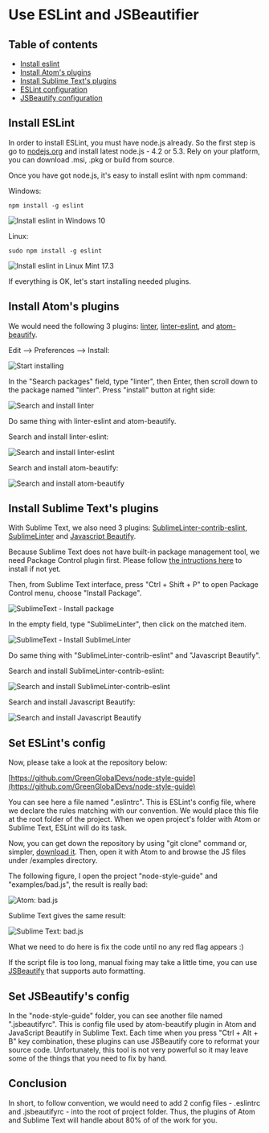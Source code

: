 # Use ESLint and JSBeautifier

## Table of contents

* [Install eslint ](#install-eslint)
* [Install Atom's plugins ](#install-atoms-plugins)
* [Install Sublime Text's plugins](#install-sublime-texts-plugins)
* [ESLint configuration](#set-eslints-config)
* [JSBeautify configuration](#set-jsbeautifys-config)

## Install ESLint

In order to install ESLint, you must have node.js already. So the first step is go to [nodejs.org](https://nodejs.org) and install latest node.js - 4.2 or 5.3. Rely on your platform, you can download .msi, .pkg or build from source.

Once you have got node.js, it's easy to install eslint with npm command:

Windows:

```
npm install -g eslint
```

![Install eslint in Windows 10](http://i.imgur.com/OpmaRRB.png)

Linux:

```
sudo npm install -g eslint
```

![Install eslint in Linux Mint 17.3](http://i.imgur.com/y4sxoN0.png)


If everything is OK, let's start installing needed plugins.

## Install Atom's plugins

We would need the following 3 plugins: [linter](https://github.com/atom-community/linter), [linter-eslint](https://github.com/AtomLinter/linter-eslint), and [atom-beautify](https://github.com/Glavin001/atom-beautify).

Edit --> Preferences --> Install:

![Start installing](http://i.imgur.com/NIfXIwd.png)

In the "Search packages" field, type "linter", then Enter, then scroll down to the package named "linter". Press "install" button at right side:

![Search and install linter](http://i.imgur.com/9JDqM8j.png)

Do same thing with linter-eslint and atom-beautify.

Search and install linter-eslint:

![Search and install linter-eslint](http://i.imgur.com/4p6UYaK.png)

Search and install atom-beautify:

![Search and install atom-beautify](http://i.imgur.com/frKAMBf.png)


## Install Sublime Text's plugins

With Sublime Text, we also need 3 plugins: [SublimeLinter-contrib-eslint](https://github.com/roadhump/SublimeLinter-eslint), [SublimeLinter](http://www.sublimelinter.com/en/latest/installation.html) and  [Javascript Beautify](https://github.com/enginespot/js-beautify-sublime).

Because Sublime Text does not have built-in package management tool, we need Package Control plugin first. Please follow [the intructions here](https://packagecontrol.io/installation) to install if not yet.

Then, from Sublime Text interface, press "Ctrl + Shift + P" to open Package Control menu, choose "Install Package". 

![SublimeText - Install package](http://i.imgur.com/E7nxXcH.png)

In the empty field, type "SublimeLinter", then click on the matched item.

![SublimeText - Install SublimeLinter](http://i.imgur.com/OCgHzdx.png)

Do same thing with "SublimeLinter-contrib-eslint" and "Javascript Beautify".

Search and install SublimeLinter-contrib-eslint:

![Search and install SublimeLinter-contrib-eslint](http://i.imgur.com/6BMhzyB.png)

Search and install Javascript Beautify:

![Search and install Javascript Beautify](http://i.imgur.com/Oy7Z2xu.png)


## Set ESLint's config

Now, please take a look at the repository below:

[https://github.com/GreenGlobalDevs/node-style-guide](https://github.com/GreenGlobalDevs/node-style-guide)

You can see here a file named ".eslintrc". This is ESLint's config file, where we declare the rules matching with our convention. We would place this file at the root folder of the project. When we open project's folder with Atom or Sublime Text, ESLint will do its task.


Now, you can get down the repository by using "git clone" command or, simpler, [download it](https://github.com/GreenGlobalDevs/node-style-guide/archive/master.zip). Then, open it with Atom to and browse the JS files under /examples directory.

The following figure, I open the project "node-style-guide" and "examples/bad.js", the result is really bad:

![Atom: bad.js](http://i.imgur.com/hFoz5LS.png)

Sublime Text gives the same result:

![Sublime Text: bad.js](http://i.imgur.com/YtU7lis.png)

What we need to do here is fix the code until no any red flag appears :)

If the script file is too long, manual fixing may take a little time, you can use [JSBeautify](https://github.com/beautify-web/js-beautify) that supports auto formatting.


## Set JSBeautify's config

In the "node-style-guide" folder, you can see another file named ".jsbeautifyrc". This is config file used by atom-beautify plugin in Atom and JavaScript Beautify in Sublime Text. Each time when you press "Ctrl + Alt + B" key combination, these plugins can use JSBeautify core to reformat your source code. Unfortunately, this tool is not very powerful so it may leave some of the things that you need to fix by hand.


## Conclusion

In short, to follow convention, we would need to add 2 config files - .eslintrc and .jsbeautifyrc - into the root of project folder. Thus, the plugins of Atom and Sublime Text will handle about 80% of of the work for you.
